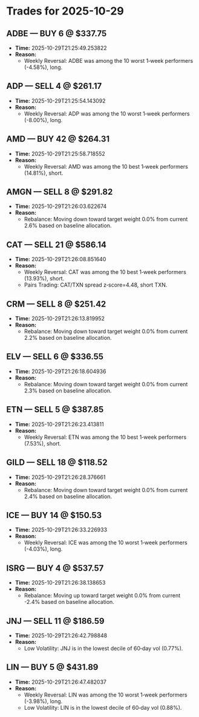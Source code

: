 # Trades for 2025-10-29

## ADBE — BUY 6 @ $337.75
- **Time:** 2025-10-29T21:25:49.253822
- **Reason:**
  - Weekly Reversal: ADBE was among the 10 worst 1‑week performers (-4.58%), long.

## ADP — SELL 4 @ $261.17
- **Time:** 2025-10-29T21:25:54.143092
- **Reason:**
  - Weekly Reversal: ADP was among the 10 worst 1‑week performers (-8.00%), long.

## AMD — BUY 42 @ $264.31
- **Time:** 2025-10-29T21:25:58.718552
- **Reason:**
  - Weekly Reversal: AMD was among the 10 best 1‑week performers (14.81%), short.

## AMGN — SELL 8 @ $291.82
- **Time:** 2025-10-29T21:26:03.622674
- **Reason:**
  - Rebalance: Moving down toward target weight 0.0% from current 2.6% based on baseline allocation.

## CAT — SELL 21 @ $586.14
- **Time:** 2025-10-29T21:26:08.851640
- **Reason:**
  - Weekly Reversal: CAT was among the 10 best 1‑week performers (13.93%), short.
  - Pairs Trading: CAT/TXN spread z‑score=4.48, short TXN.

## CRM — SELL 8 @ $251.42
- **Time:** 2025-10-29T21:26:13.819952
- **Reason:**
  - Rebalance: Moving down toward target weight 0.0% from current 2.2% based on baseline allocation.

## ELV — SELL 6 @ $336.55
- **Time:** 2025-10-29T21:26:18.604936
- **Reason:**
  - Rebalance: Moving down toward target weight 0.0% from current 2.3% based on baseline allocation.

## ETN — SELL 5 @ $387.85
- **Time:** 2025-10-29T21:26:23.413811
- **Reason:**
  - Weekly Reversal: ETN was among the 10 best 1‑week performers (7.53%), short.

## GILD — SELL 18 @ $118.52
- **Time:** 2025-10-29T21:26:28.376661
- **Reason:**
  - Rebalance: Moving down toward target weight 0.0% from current 2.4% based on baseline allocation.

## ICE — BUY 14 @ $150.53
- **Time:** 2025-10-29T21:26:33.226933
- **Reason:**
  - Weekly Reversal: ICE was among the 10 worst 1‑week performers (-4.03%), long.

## ISRG — BUY 4 @ $537.57
- **Time:** 2025-10-29T21:26:38.138653
- **Reason:**
  - Rebalance: Moving up toward target weight 0.0% from current -2.4% based on baseline allocation.

## JNJ — SELL 11 @ $186.59
- **Time:** 2025-10-29T21:26:42.798848
- **Reason:**
  - Low Volatility: JNJ is in the lowest decile of 60‑day vol (0.77%).

## LIN — BUY 5 @ $431.89
- **Time:** 2025-10-29T21:26:47.482037
- **Reason:**
  - Weekly Reversal: LIN was among the 10 worst 1‑week performers (-3.98%), long.
  - Low Volatility: LIN is in the lowest decile of 60‑day vol (0.88%).

